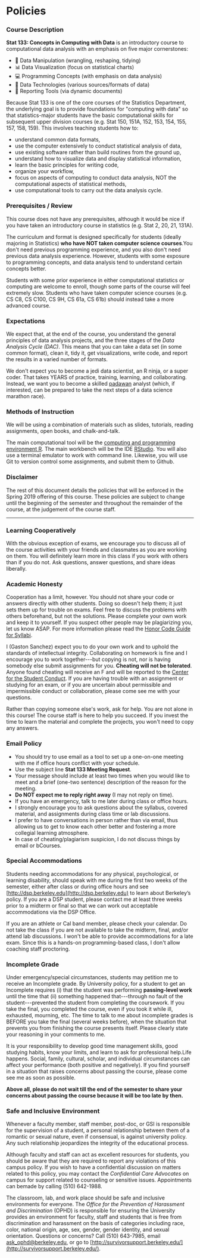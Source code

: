 # Policies


### Course Description

__Stat 133: Concepts in Computing with Data__ is an introductory course to computational data analysis with an emphasis on five major cornerstones:

- :wrench: Data Manipulation (wrangling, reshaping, tidying)
- :bar_chart: Data Visualization (focus on statistical charts)
- :computer: Programming Concepts (with emphasis on data analysis)
- :rocket: Data Technologies (various sources/formats of data)
- :bookmark_tabs: Reporting Tools (via dynamic documents)

Because Stat 133 is one of the core courses of the Statistics Department, the underlying goal is to provide foundations for "computing with data" so that statistics-major students have the basic computational skills for subsequent upper division courses (e.g. Stat 150, 151A, 152, 153, 154, 155, 157, 158, 159). This involves teaching students how to:

- understand common data formats,
- use the computer extensively to conduct statistical analysis of data,
- use existing software rather than build routines from the ground up,
- understand how to visualize data and display statistical information,
- learn the basic principles for writing code,
- organize your workflow,
- focus on aspects of computing to conduct data analysis, NOT the 
computational aspects of statistical methods,
- use computational tools to carry out the data analysis cycle.



### Prerequisites / Review

This course does not have any prerequisites, although it would be nice if you have taken an introductory course in statistics (e.g. Stat 2, 20, 21, 131A). 

The curriculum and format is designed specifically for students (ideally majoring in Statistics) __who have NOT taken computer science courses__.You don't need previous programming experience, and you also don't need previous data analysis experience. However, students with some exposure to programming concepts, and data analysis tend to understand certain concepts better.

Students with some prior experience in either computational statistics or computing are welcome to enroll, though some parts of the course will feel extremely slow. Students who have taken computer science courses (e.g. CS C8, CS C100, CS 9H, CS 61a, CS 61b) should instead take a more advanced course.



### Expectations

We expect that, at the end of the course, you understand the general principles of data analysis projects, and the three stages of the _Data Analysis Cycle (DAC)_. This means that you can take a data set (in some common format), clean it, tidy it, get visualizations, write code, and report the results in a varied number of formats.

We don't expect you to become a jedi data scientist, an R ninja, or a super coder. That takes YEARS of practice, training, learning, and collaborating. Instead, we want you to become a skilled [padawan](http://starwars.wikia.com/wiki/Padawan) analyst (which, if interested, can be prepared to take the next steps of a data science marathon race).



### Methods of Instruction

We will be using a combination of materials such as slides, tutorials, reading assignments, open books, and chalk-and-talk.

The main computational tool will be the [computing and programming environment R](https://www.r-project.org/). 
The main workbench will be the IDE [RStudio](https://www.rstudio.com/).
You will also use a terminal emulator to work with command line.
Likewise, you will use Git to version control some assignments, and submit them to Github.



### Disclaimer

The rest of this document details the policies that will be enforced in the Spring 2019 offering of this course. These policies are subject to change until the beginning of the semester and throughout the remainder of the course, at the judgement of the course staff.


-----


### Learning Cooperatively

With the obvious exception of exams, we encourage you to discuss all of the course activities with your friends and classmates as you are working on them. You will definitely learn more in this class if you work with others than if you do not. Ask questions, answer questions, and share ideas liberally.



### Academic Honesty

Cooperation has a limit, however. You should not share your code or answers directly with other students. Doing so doesn't help them; it just sets them up for trouble on exams. Feel free to discuss the problems with others beforehand, but not the solutions. Please complete your own work and keep it to yourself. If you suspect other people may be plagiarizing you, let us know ASAP. For more information please read the [Honor Code Guide for Syllabi](http://teaching.berkeley.edu/sites/default/files/general/hc_guide_for_syllabi.pdf).

I (Gaston Sanchez) expect you to do your own work and to uphold the standards of intellectual integrity. Collaborating on homework is fine and I encourage you to work together---but copying is not, nor is having somebody else submit assignments for you. __Cheating will not be tolerated__. Anyone found cheating will receive an F and will be reported to the [Center for the Student Conduct](http://sa.berkeley.edu/conduct). If you are having trouble with an assignment or studying for an exam, or if you are uncertain about permissible and impermissible conduct or collaboration, please come see me with your questions. 

Rather than copying someone else's work, ask for help. You are not alone in this course! The course staff is here to help you succeed. If you invest the time to learn the material and complete the projects, you won't need to copy any answers.



### Email Policy

- You should try to use email as a tool to set up a one-on-one meeting with me if office hours conflict with your schedule.
- Use the subject line __Stat 133 Meeting Request__.
- Your message should include at least two times when you would like to meet and a brief (one-two sentence) description of the reason for the meeting.
- __Do NOT expect me to reply right away__ (I may not reply on time).
- If you have an emergency, talk to me later during class or office hours.
- I strongly encourage you to ask questions about the syllabus, covered material, and assignments during class time or lab discussions. 
- I prefer to have conversations in person rather than via email, thus allowing us to get to know each other better and fostering a more collegial learning atmosphere.
- In case of cheating/plagiarism suspicion, I do not discuss things by email or bCourses.



### Special Accommodations

Students needing accommodations for any physical, psychological, or learning disability, should speak with me during the first two weeks of the semester, either after class or during office hours and see [http://dsp.berkeley.edu](http://dsp.berkeley.edu) to learn about Berkeley’s policy. If you are a DSP student, please contact me at least three weeks prior to a midterm or final so that we can work out acceptable accommodations via the DSP Office.

If you are an athlete or Cal band member, please check your calendar. Do not take the class if you are not available to take the midterm, final, and/or attend lab discussions. I won't be able to provide accommodations for a late exam. Since this is a hands-on programming-based class, I don't allow coaching staff proctoring.



### Incomplete Grade

Under emergency/special circumstances, students may petition me to receive an Incomplete grade. By University policy, for a student to get an Incomplete requires (i) that the student was performing __passing-level work__ until the time that (ii) something happened that---through no fault of the student---prevented the student from completing the coursework. If you take the final, you completed the course, even if you took it while ill, exhausted, mourning, etc. The time to talk to me about incomplete grades is BEFORE you take the final (several weeks before), when the situation that prevents you from finishing the course presents itself. Please clearly state your reasoning in your comments to me.

It is your responsibility to develop good time management skills, good studying habits, know your limits, and learn to ask for professional help.Life happens. Social, family, cultural, scholar, and individual circumstances can affect your performance (both positive and negatively). If you find yourself in a situation that raises concerns about passing the course, please come see me as soon as possible. 

__Above all, please do not wait till the end of the semester to share your concerns about passing the course because it will be too late by then.__



### Safe and Inclusive Environment

Whenever a faculty member, staff member, post-doc, or GSI is responsible for the supervision of a student, a personal relationship between them of a romantic or sexual nature, even if consensual, is against university policy. Any such relationship jeopardizes the integrity of the educational process.

Although faculty and staff can act as excellent resources for students, you should be aware that they are required to report any violations of this campus policy. If you wish to have a confidential discussion on matters related to this policy, you may contact the _Confidential Care Advocates_ on campus for support related to counseling or sensitive issues. Appointments can bemade by calling (510) 642-1988.

The classroom, lab, and work place should be safe and inclusive environments for everyone. The _Office for the Prevention of Harassment and Discrimination_ (OPHD) is responsible for ensuring the University provides an environment for faculty, staff and students that is free from discrimination and harassment on the basis of categories including race, color, national origin, age, sex, gender, gender identity, and sexual orientation. Questions or concerns? Call (510) 643-7985, email ask_ophd@berkeley.edu, or go to 
[http://survivorsupport.berkeley.edu/](http://survivorsupport.berkeley.edu/).


